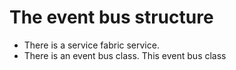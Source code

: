# The event bus structure
* There is a service fabric service.
* There is an event bus class. This event bus class 